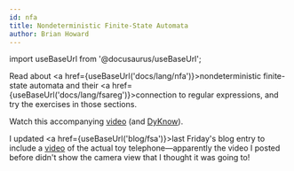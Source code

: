 ```yaml
---
id: nfa
title: Nondeterministic Finite-State Automata
author: Brian Howard
---
```

import useBaseUrl from '@docusaurus/useBaseUrl';

Read about <a href={useBaseUrl('docs/lang/nfa')}>nondeterministic finite-state automata</a> and their <a href={useBaseUrl('docs/lang/fsareg')}>connection to regular expressions</a>, and try the exercises in those sections.

Watch this accompanying [video](https://drive.google.com/file/d/1QfJfvfFxYEDZMT0C7xifwmewZLPPO5Pd/view) (and [DyKnow](https://drive.google.com/open?id=1-uyCi9ebCgwKVSm4fz8e70AoRq3Wikqj)).

I updated <a href={useBaseUrl('blog/fsa')}>last Friday's blog entry</a> to include a [video](https://drive.google.com/file/d/1kI7JeF6LzXlE02I37uekmQhYi4XFvzv4/view) of the actual toy telephone&mdash;apparently the video I posted before didn't show the camera view that I thought it was going to!

<!--
Here is the [video](https://drive.google.com/file/d/1XGh1fOvJDv5HbNDafolK1kRlrEmr_tDs/view) and [DyKnow](https://drive.google.com/open?id=1-p5DK4hJ08pUPITG9oYUc8YtQ8Docofi) from the section A class session.
-->